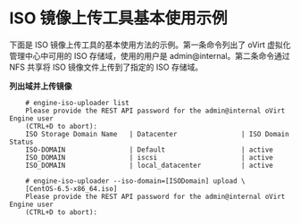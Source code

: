 # ISO 镜像上传工具基本使用示例

下面是 ISO 镜像上传工具的基本使用方法的示例。第一条命令列出了 oVirt 虚拟化管理中心中可用的 ISO 存储域，使用的用户是 admin@internal。第二条命令通过 NFS 共享将 ISO 镜像文件上传到了指定的 ISO 存储域。

**列出域并上传镜像**

```
    # engine-iso-uploader list
    Please provide the REST API password for the admin@internal oVirt Engine user
    (CTRL+D to abort):
    ISO Storage Domain Name   | Datacenter                | ISO Domain Status
    ISO-DOMAIN                | Default                   | active
    ISO_DOMAIN                | iscsi                     | active
    ISO_DOMAIN                | local_datacenter          | active
```

```
    # engine-iso-uploader --iso-domain=[ISODomain] upload \
    [CentOS-6.5-x86_64.iso]
    Please provide the REST API password for the admin@internal oVirt Engine user
    (CTRL+D to abort):
```
